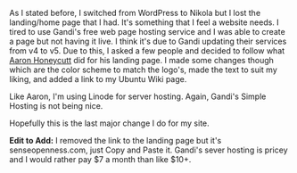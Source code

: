 <!--
.. title: Landing Page Now Live!
.. slug: landing-page-now-live
.. date: 2018-02-18 13:36:41 UTC-05:00
.. tags: news
.. category: 
.. link: 
.. description: 
.. type: text
-->

As I stated before, I switched from WordPress to Nikola but I lost the landing/home page that I had. It's something that I feel a website needs. I tired to use Gandi's free web page hosting service and I was able to create a page but not having it live. I think it's due to Gandi updating their services from v4 to v5. Due to this, I asked a few people and decided to follow what [Aaron Honeycutt](https://ahoneybun.net/) did for his landing page. I made some changes though which are the color scheme to match the logo's, made the text to suit my liking, and added a link to my Ubuntu Wiki page.

Like Aaron, I'm using Linode for server hosting. Again, Gandi's Simple Hosting is not being nice.

Hopefully this is the last major change I do for my site.

**Edit to Add:** I removed the link to the landing page but it's senseopenness.com, just Copy and Paste it. Gandi's sever hosting is pricey and I would rather pay $7 a month than like $10+.
